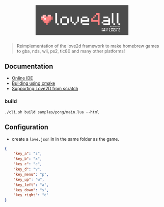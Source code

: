 <h1 align="center">
<a href="https://gamelly.github.io/love-engine"><img width="60%" src="https://raw.githubusercontent.com/gamelly/love-engine/refs/heads/main/assets/banner3.png"></a>
</h1> 

> Reimplementation of the love2d framework to make homebrew games to gba, nds, wii, ps2, tic80 and many other platforms!

## Documentation

 - [Online IDE](https://playground.gamely.com.br)
 - [Building using cmake](https://docs.gamely.com.br/group__native#cmake)
 - [Supporting Love2D from scratch](https://docs.gamely.com.br/group__manual)


### build

```
./cli.sh build samples/pong/main.lua --html
```

## Configuration

* create a `love.json` in in the same folder as the game.

```json
{
    "key_a": "z",
    "key_b": "x",
    "key_c": "c",
    "key_d": "v",
    "key_menu": "p",
    "key_up": "w",
    "key_left": "a",
    "key_down": "s",
    "key_right": "d"
}
```
